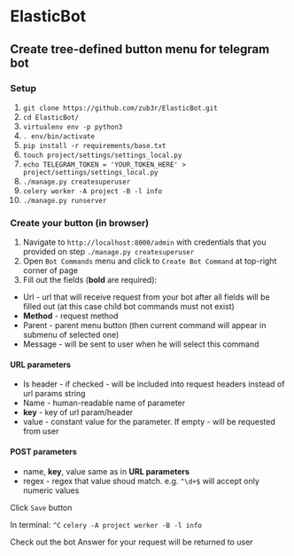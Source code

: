 # ElasticBot

## Create tree-defined button menu for telegram bot

### Setup

1. ```git clone https://github.com/zub3r/ElasticBot.git```
1. ```cd ElasticBot/```
1. ```virtualenv env -p python3```
1. ```. env/bin/activate```
1. ```pip install -r requirements/base.txt```
1. ```touch project/settings/settings_local.py```
1. ```echo TELEGRAM_TOKEN = 'YOUR_TOKEN_HERE' > project/settings/settings_local.py```
1. ```./manage.py createsuperuser```
1. ```celery worker -A project -B -l info```
1. ```./manage.py runserver```

### Create your button (in browser)

1. Navigate to ```http://localhost:8000/admin``` with credentials that you provided on step ```./manage.py createsuperuser```
1. Open ```Bot Commands``` menu and click to ```Create Bot Command``` at top-right corner of page
1. Fill out the fields (__bold__ are required):
* Url - url that will receive request from your bot after all fields will be filled out (at this case child bot commands must not exist)
* __Method__ - request method
* Parent - parent menu button (then current command will appear in submenu of selected one)
* Message - will be sent to user when he will select this command

#### URL parameters
* Is header - if checked - will be included into request headers instead of url params string
* Name - human-readable name of parameter
* __key__ - key of url param/header
* value - constant value for the parameter. If empty - will be requested from user

#### POST parameters
* name, __key__, value same as in __URL parameters__
* regex - regex that value shoud match. e.g. ```^\d+$``` will accept only numeric values

Click ```Save``` button

In terminal:
```^C```
```celery -A project worker -B -l info```

Check out the bot
Answer for your request will be returned to user
